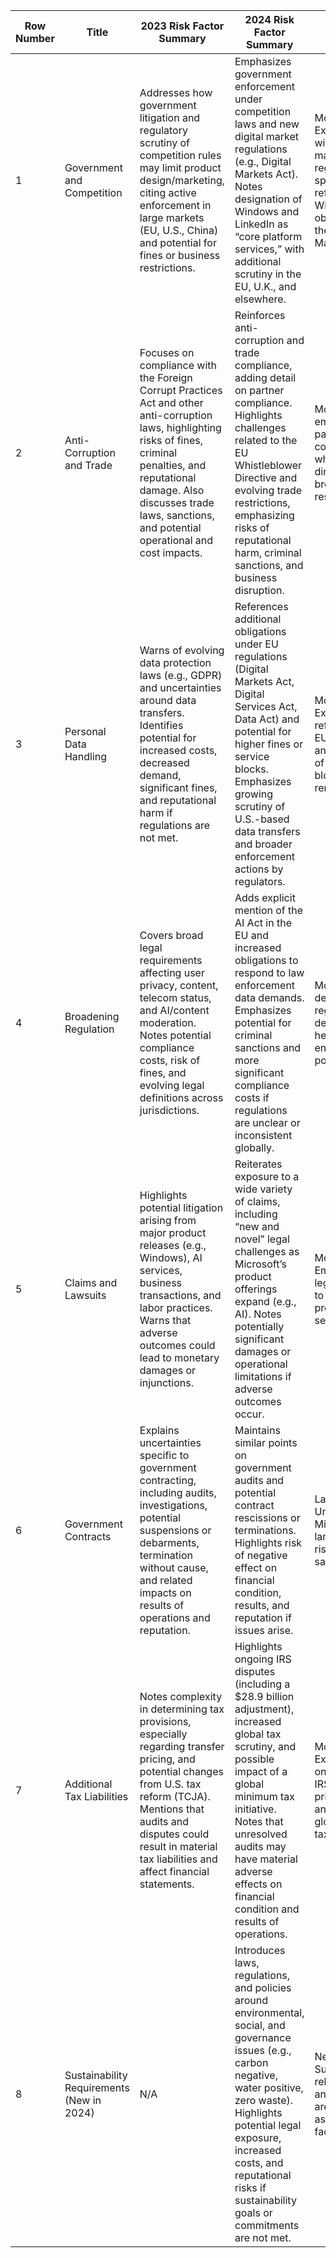 | Row Number | Title                                                    | 2023 Risk Factor Summary                                                                                                                                                                                                     | 2024 Risk Factor Summary                                                                                                                                                                                                                                                            | Change                                                                                                                                                                                   |
|------------|----------------------------------------------------------|------------------------------------------------------------------------------------------------------------------------------------------------------------------------------------------------------------------------------|-------------------------------------------------------------------------------------------------------------------------------------------------------------------------------------------------------------------------------------------------------------------------------------|------------------------------------------------------------------------------------------------------------------------------------------------------------------------------------------|
| 1          | Government and Competition                               | Addresses how government litigation and regulatory scrutiny of competition rules may limit product design/marketing, citing active enforcement in large markets (EU, U.S., China) and potential for fines or business restrictions.                                | Emphasizes government enforcement under competition laws and new digital market regulations (e.g., Digital Markets Act). Notes designation of Windows and LinkedIn as “core platform services,” with additional scrutiny in the EU, U.K., and elsewhere.                                                              | Modified: Expanded scope with new digital market regulations and specific references to Windows/LinkedIn obligations under the Digital Markets Act.                                     |
| 2          | Anti-Corruption and Trade                                | Focuses on compliance with the Foreign Corrupt Practices Act and other anti-corruption laws, highlighting risks of fines, criminal penalties, and reputational damage. Also discusses trade laws, sanctions, and potential operational and cost impacts.           | Reinforces anti-corruption and trade compliance, adding detail on partner compliance. Highlights challenges related to the EU Whistleblower Directive and evolving trade restrictions, emphasizing risks of reputational harm, criminal sanctions, and business disruption.                                              | Modified: Further emphasis on partner compliance, whistleblower directives, and broader trade restrictions.                                                                             |
| 3          | Personal Data Handling                                   | Warns of evolving data protection laws (e.g., GDPR) and uncertainties around data transfers. Identifies potential for increased costs, decreased demand, significant fines, and reputational harm if regulations are not met.                                      | References additional obligations under EU regulations (Digital Markets Act, Digital Services Act, Data Act) and potential for higher fines or service blocks. Emphasizes growing scrutiny of U.S.-based data transfers and broader enforcement actions by regulators.                                                 | Modified: Expanded references to new EU digital rules and increased risk of service blocking or removal.                                                                                |
| 4          | Broadening Regulation                                    | Covers broad legal requirements affecting user privacy, content, telecom status, and AI/content moderation. Notes potential compliance costs, risk of fines, and evolving legal definitions across jurisdictions.                                               | Adds explicit mention of the AI Act in the EU and increased obligations to respond to law enforcement data demands. Emphasizes potential for criminal sanctions and more significant compliance costs if regulations are unclear or inconsistent globally.                                                          | Modified: More detail on AI regulations, data demands, and heightened enforcement potential.                                                                                            |
| 5          | Claims and Lawsuits                                      | Highlights potential litigation arising from major product releases (e.g., Windows), AI services, business transactions, and labor practices. Warns that adverse outcomes could lead to monetary damages or injunctions.                                          | Reiterates exposure to a wide variety of claims, including “new and novel” legal challenges as Microsoft’s product offerings expand (e.g., AI). Notes potentially significant damages or operational limitations if adverse outcomes occur.                                                                             | Modified: Emphasizes novel legal claims due to expanding product and service offerings.                                                                                                  |
| 6          | Government Contracts                                     | Explains uncertainties specific to government contracting, including audits, investigations, potential suspensions or debarments, termination without cause, and related impacts on results of operations and reputation.                                       | Maintains similar points on government audits and potential contract rescissions or terminations. Highlights risk of negative effect on financial condition, results, and reputation if issues arise.                                                                                                                | Largely Unchanged: Minor updates in language; core risks remain the same.                                                                                                               |
| 7          | Additional Tax Liabilities                               | Notes complexity in determining tax provisions, especially regarding transfer pricing, and potential changes from U.S. tax reform (TCJA). Mentions that audits and disputes could result in material tax liabilities and affect financial statements.             | Highlights ongoing IRS disputes (including a $28.9 billion adjustment), increased global tax scrutiny, and possible impact of a global minimum tax initiative. Notes that unresolved audits may have material adverse effects on financial condition and results of operations.                                         | Modified: Expanded detail on the specific IRS transfer pricing dispute and emerging global minimum tax frameworks.                                                                      |
| 8          | Sustainability Requirements (New in 2024)                | N/A                                                                                                                                                                                                                          | Introduces laws, regulations, and policies around environmental, social, and governance issues (e.g., carbon negative, water positive, zero waste). Highlights potential legal exposure, increased costs, and reputational risks if sustainability goals or commitments are not met.                                | New: Sustainability-related obligations and commitments are newly listed as a distinct risk factor.                                                                                     |